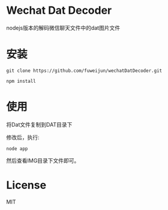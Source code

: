# Wechat Dat Decoder
nodejs版本的解码微信聊天文件中的dat图片文件

# 安装
```
git clone https://github.com/fuweijun/wechatDatDecoder.git

npm install

```

# 使用

将Dat文件复制到DAT目录下

修改后，执行:
```
node app
```

然后查看IMG目录下文件即可。


# License
MIT